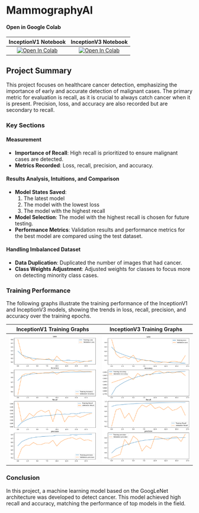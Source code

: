 # MammographyAI

#### Open in Google Colab

| InceptionV1 Notebook | InceptionV3 Notebook |
|:---------------------:|:---------------------:|
| <a href="https://colab.research.google.com/github/KevinDLopez/MammographyAI/blob/main/src/GoogLetNetV1.ipynb" target="_parent"><img src="https://colab.research.google.com/assets/colab-badge.svg" alt="Open In Colab"/></a> | <a href="https://colab.research.google.com/github/KevinDLopez/MammographyAI/blob/main/src/GoogLetNetV3.ipynb" target="_parent"><img src="https://colab.research.google.com/assets/colab-badge.svg" alt="Open In Colab"/></a> |

## Project Summary

This project focuses on healthcare cancer detection, emphasizing the importance of early and accurate detection of malignant cases. The primary metric for evaluation is recall, as it is crucial to always catch cancer when it is present. Precision, loss, and accuracy are also recorded but are secondary to recall.

### Key Sections

#### Measurement
- **Importance of Recall**: High recall is prioritized to ensure malignant cases are detected.
- **Metrics Recorded**: Loss, recall, precision, and accuracy.

#### Results Analysis, Intuitions, and Comparison
- **Model States Saved**:
  1. The latest model
  2. The model with the lowest loss
  3. The model with the highest recall
- **Model Selection**: The model with the highest recall is chosen for future testing.
- **Performance Metrics**: Validation results and performance metrics for the best model are compared using the test dataset.

#### Handling Imbalanced Dataset
- **Data Duplication**: Duplicated the number of images that had cancer.
- **Class Weights Adjustment**: Adjusted weights for classes to focus more on detecting minority class cases.

### Training Performance

The following graphs illustrate the training performance of the InceptionV1 and InceptionV3 models, showing the trends in loss, recall, precision, and accuracy over the training epochs.

| InceptionV1 Training Graphs | InceptionV3 Training Graphs |
|:---------------------------:|:---------------------------:|
| ![InceptionV1 Training Graphs](doc/InceptionV1_training_graphs.png) | ![InceptionV3 Training Graphs](doc/InceptionV3_training_graphs.png) |

### Conclusion

In this project, a machine learning model based on the GoogLeNet architecture was developed to detect cancer. This model achieved high recall and accuracy, matching the performance of top models in the field.
